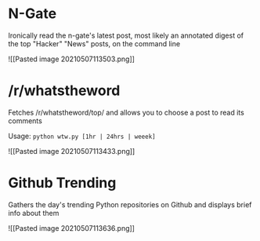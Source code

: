 # N-Gate
Ironically read the n-gate's latest post, most likely an annotated digest of the top "Hacker" "News" posts, on the command line

![[Pasted image 20210507113503.png]]

# /r/whatstheword
Fetches /r/whatstheword/top/ and allows you to choose a post to read its comments

Usage: `python wtw.py [1hr | 24hrs | weeek]`

![[Pasted image 20210507113433.png]]

# Github Trending
Gathers the day's trending Python repositories on Github and displays brief info about them

![[Pasted image 20210507113636.png]]
